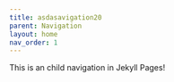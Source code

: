 ```yaml
---
title: asdasavigation20
parent: Navigation
layout: home
nav_order: 1
---
```


This is an child navigation in Jekyll Pages!
